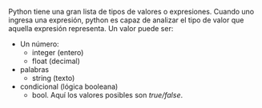 Python tiene una gran lista de tipos de valores  o expresiones. Cuando uno ingresa una expresión, python es capaz de analizar el tipo de valor que aquella expresión representa. Un valor puede ser:
- Un número:
  - integer (entero)
  - float (decimal)
- palabras
  - string (texto)
- condicional (lógica booleana)
  - bool. Aquí los valores posibles son _true/false_.
  
